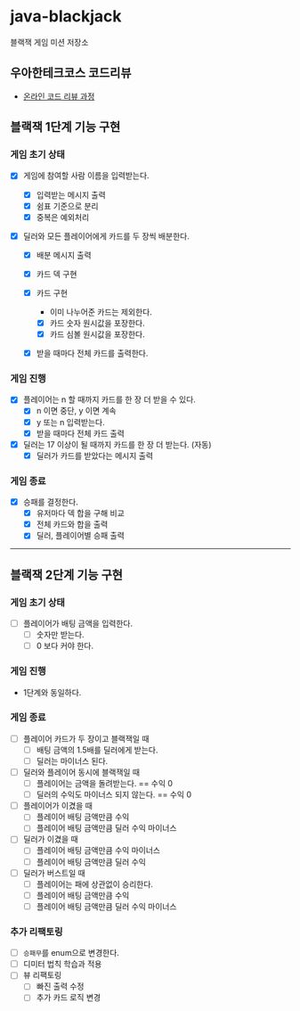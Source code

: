 # java-blackjack
블랙잭 게임 미션 저장소

## 우아한테크코스 코드리뷰
* [온라인 코드 리뷰 과정](https://github.com/woowacourse/woowacourse-docs/blob/master/maincourse/README.md)



## 블랙잭 1단계 기능 구현

### 게임 초기 상태

- [x] 게임에 참여할 사람 이름을 입력받는다.
  - [x] 입력받는 메시지 출력
   - [x] 쉼표 기준으로 분리
   - [x] 중복은 예외처리

- [x] 딜러와 모든 플레이어에게 카드를 두 장씩 배분한다.

  - [x] 배분 메시지 출력

  - [x] 카드 덱 구현

  - [x] 카드 구현

    - 이미 나누어준 카드는 제외한다.

    - [x] 카드 숫자 원시값을 포장한다.
    - [x] 카드 심볼 원시값을 포장한다.

  - [x] 받을 때마다 전체 카드를 출력한다.

### 게임 진행

- [x] 플레이어는 n 할 때까지 카드를 한 장 더 받을 수 있다.
  - [x] n 이면 중단, y 이면 계속
  - [x] y 또는 n 입력받는다.
  - [x] 받을 때마다 전체 카드 출력
- [x] 딜러는 17 이상이 될 때까지 카드를 한 장 더 받는다. (자동)
  - [x] 딜러가 카드를 받았다는 메시지 출력

### 게임 종료

- [x] 승패를 결정한다.
  - [x] 유저마다 덱 합을 구해 비교
  - [x] 전체 카드와 합을 출력
  - [x] 딜러, 플레이어별 승패 출력
---
  
## 블랙잭 2단계 기능 구현
### 게임 초기 상태
- [ ] 플레이어가 배팅 금액을 입력한다. 
  - [ ] 숫자만 받는다.
  - [ ] 0 보다 커야 한다.
### 게임 진행
- 1단계와 동일하다.
### 게임 종료
- [ ] 플레이어 카드가 두 장이고 블랙잭일 때
  - [ ] 배팅 금액의 1.5배를 딜러에게 받는다.
  - [ ] 딜러는 마이너스 된다.
- [ ] 딜러와 플레이어 동시에 블랙잭일 때 
  - [ ] 플레이어는 금액을 돌려받는다. == 수익 0
  - [ ] 딜러의 수익도 마이너스 되지 않는다. == 수익 0
- [ ] 플레이어가 이겼을 때
  - [ ] 플레이어 배팅 금액만큼 수익
  - [ ] 플레이어 배팅 금액만큼 딜러 수익 마이너스
- [ ] 딜러가 이겼을 때
  - [ ] 플레이어 배팅 금액만큼 수익 마이너스
  - [ ] 플레이어 배팅 금액만큼 딜러 수익
- [ ] 딜러가 버스트일 때
  - [ ] 플레이어는 패에 상관없이 승리한다.
  - [ ] 플레이어 배팅 금액만큼 수익
  - [ ] 플레이어 배팅 금액만큼 딜러 수익 마이너스
### 추가 리팩토링
- [ ] `승패무`를 enum으로 변경한다.
- [ ] 디미터 법칙 학습과 적용
- [ ] 뷰 리팩토링
  - [ ] 빠진 출력 수정
  - [ ] 추가 카드 로직 변경